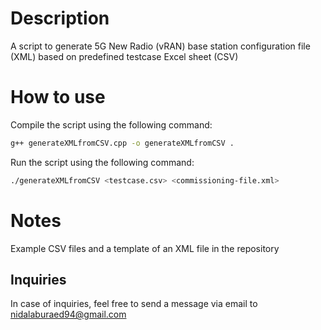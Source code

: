 # Description

A script to generate 5G New Radio (vRAN) base station configuration file (XML) based on predefined testcase Excel sheet (CSV)

# How to use

Compile the script using the following command:

```bash
g++ generateXMLfromCSV.cpp -o generateXMLfromCSV .
```

Run the script using the following command:

```bash
./generateXMLfromCSV <testcase.csv> <commissioning-file.xml>
```

# Notes

Example CSV files and a template of an XML file in the repository

## Inquiries

In case of inquiries, feel free to send a message via email to nidalaburaed94@gmail.com
